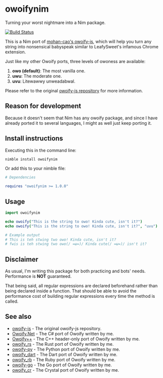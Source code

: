 # owoifynim
Turning your worst nightmare into a Nim package.

[![Build Status](https://nimble.directory/ci/badges/jester/nimdevel/status.svg)](https://nimble.directory/ci/badges/jester/nimdevel/output.html)


This is a Nim port of [mohan-cao's owoify-js](https://github.com/mohan-cao/owoify-js), which will help you turn any string into nonsensical babyspeak similar to LeafySweet's infamous Chrome extension.

Just like my other Owoify ports, three levels of owoness are available:

1. **owo (default)**: The most vanilla one.
2. **uwu**: The moderate one.
3. **uvu**: Litewawwy unweadabwal.

Please refer to the original [owoify-js repository](https://github.com/mohan-cao/owoify-js) for more information.

## Reason for development
Because it doesn't seem that Nim has any owoify package, and since I have already ported it to several languages, I might as well just keep porting it.

## Install instructions
Executing this in the command line:
```bash
nimble install owoifynim
```
Or add this to your nimble file:
```nim
# Dependencies

requires "owoifynim >= 1.0.0"
```

## Usage
```nim
import owoifynim

echo owoify("This is the string to owo! Kinda cute, isn't it?")
echo owoify("This is the string to owo! Kinda cute, isn't it?", "uvu")

# Example output
# This is teh stwing two owo! Kinda cute, isn't it?
# fwis is teh stwing two owo(/ =ω=)/ Kinda cute(/ =ω=)/ isn't it?
```

## Disclaimer
As usual, I'm writing this package for both practicing and bots' needs. Performance is **NOT** guaranteed.

That being said, all regular expressions are declared beforehand rather than being declared inside a function. That should be able to avoid the performance cost of building regular expressions every time the method is called.

## See also
- [owoify-js](https://github.com/mohan-cao/owoify-js) - The original owoify-js repository.
- [Owoify.Net](https://www.nuget.org/packages/Owoify.Net) - The C# port of Owoify written by me.
- [Owoify++](https://github.com/deadshot465/OwoifyCpp) - The C++ header-only port of Owoify written by me.
- [owoify_rs](https://crates.io/crates/owoify_rs) - The Rust port of Owoify written by me.
- [owoify-py](https://pypi.org/project/owoify-py/) - The Python port of Owoify written by me.
- [owoify_dart](https://pub.dev/packages/owoify_dart) - The Dart port of Owoify written by me.
- [owoify_rb](https://rubygems.org/gems/owoify_rb) - The Ruby port of Owoify written by me.
- [owoify-go](https://pkg.go.dev/github.com/deadshot465/owoify-go) - The Go port of Owoify written by me.
- [owoify_cr](https://github.com/deadshot465/owoify_cr) - The Crystal port of Owoify written by me.